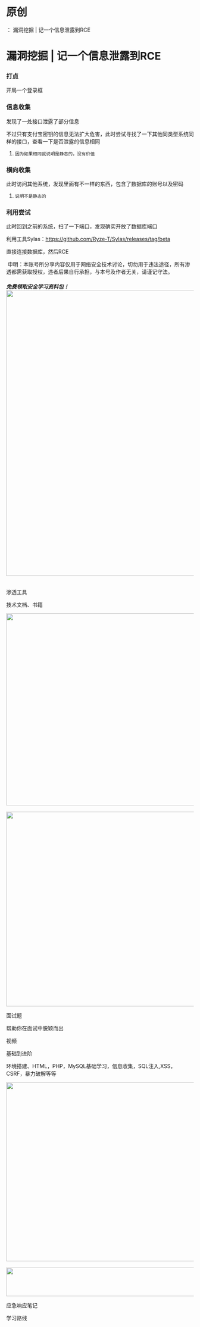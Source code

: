 # 原创
：  漏洞挖掘 | 记一个信息泄露到RCE

# 漏洞挖掘 | 记一个信息泄露到RCE

### 打点

开局一个登录框

### 信息收集

发现了一处接口泄露了部分信息

不过只有支付宝密钥的信息无法扩大危害，此时尝试寻找了一下其他同类型系统同样的接口，查看一下是否泄露的信息相同
1.  `因为如果相同就说明是静态的，没有价值` 
### 横向收集

此时访问其他系统，发现里面有不一样的东西，包含了数据库的账号以及密码
1.  `说明不是静态的` 
### 利用尝试

此时回到之前的系统，扫了一下端口，发现确实开放了数据库端口

利用工具Sylas：https://github.com/Ryze-T/Sylas/releases/tag/beta

直接连接数据库，然后RCE

 申明：本账号所分享内容仅用于网络安全技术讨论，切勿用于违法途径，所有渗透都需获取授权，违者后果自行承担，与本号及作者无关，请谨记守法。

###### **免费领取安全学习资料包！**<img alt="" height="768" src="https://img-blog.csdnimg.cn/direct/2f74894cf8e04b7f87d9716681f6e26b.png" width="1024"/>

渗透工具

技术文档、书籍

<img alt="" height="516" src="https://img-blog.csdnimg.cn/direct/5b4209eac3784bd18f5e1cd6a5157e4e.png" width="852"/> <img alt="" height="523" src="https://img-blog.csdnimg.cn/direct/4a89b0c2a52a4f569a970e55dcbac0b4.png" width="856"/>

面试题

帮助你在面试中脱颖而出

视频

基础到进阶

环境搭建、HTML，PHP，MySQL基础学习，信息收集，SQL注入,XSS，CSRF，暴力破解等等

<img alt="" height="481" src="https://img-blog.csdnimg.cn/direct/4f211474c8ab4a5a910884e1d3423310.png" width="694"/> <img alt="" height="77" src="https://img-blog.csdnimg.cn/direct/54c2816350ae4bf787d1c6eec0d4e837.png" width="665"/>

应急响应笔记

学习路线
